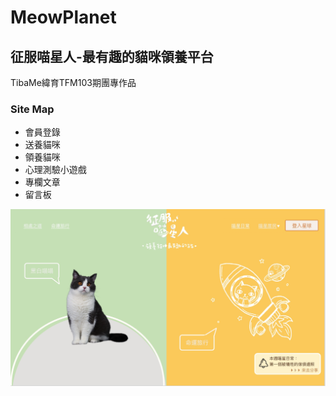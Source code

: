# MeowPlanet
## 征服喵星人-最有趣的貓咪領養平台
TibaMe緯育TFM103期團專作品

### Site Map
- 會員登錄
- 送養貓咪
- 領養貓咪
- 心理測驗小遊戲
- 專欄文章
- 留言板
<div style="display: flex; justify-content: center; gap: 10px;">
  <img src="https://github.com/EishinCHEN/MeowPlanet/blob/9179ab0254effb611b66eb7f85c4ba60aacb8384/MeowPlanet/Images/HomePage.jpg">
</div>

  
